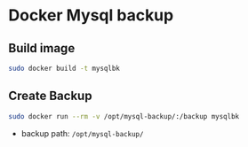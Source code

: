 # Docker Mysql backup

## Build image
```bash
sudo docker build -t mysqlbk
```

## Create Backup
```bash
sudo docker run --rm -v /opt/mysql-backup/:/backup mysqlbk
```
* backup path: `/opt/mysql-backup/`


